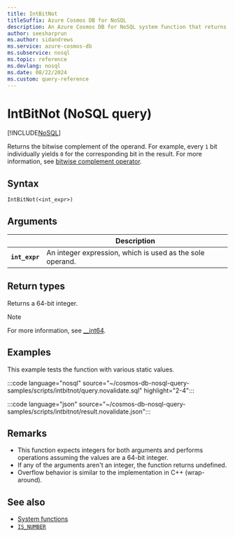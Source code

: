 ```yaml
---
title: IntBitNot
titleSuffix: Azure Cosmos DB for NoSQL
description: An Azure Cosmos DB for NoSQL system function that returns the complement of a number. 
author: seesharprun
ms.author: sidandrews
ms.service: azure-cosmos-db
ms.subservice: nosql
ms.topic: reference
ms.devlang: nosql
ms.date: 08/22/2024
ms.custom: query-reference
---
```


# IntBitNot (NoSQL query)

[!INCLUDE[NoSQL](../../includes/appliesto-nosql.md)]

Returns the bitwise complement of the operand. For example, every `1` bit individually yields `0` for the corresponding bit in the result. For more information, see [bitwise complement operator](/cpp/cpp/one-s-complement-operator-tilde).

## Syntax

```nosql
IntBitNot(<int_expr>)
```

## Arguments

| | Description |
| --- | --- |
| **`int_expr`** | An integer expression, which is used as the sole operand. |

## Return types

Returns a 64-bit integer.

> [!NOTE]
> For more information, see [__int64](/cpp/cpp/int8-int16-int32-int64).

## Examples

This example tests the function with various static values.

:::code language="nosql" source="~/cosmos-db-nosql-query-samples/scripts/intbitnot/query.novalidate.sql" highlight="2-4":::

:::code language="json" source="~/cosmos-db-nosql-query-samples/scripts/intbitnot/result.novalidate.json":::

## Remarks

- This function expects integers for both arguments and performs operations assuming the values are a 64-bit integer.
- If any of the arguments aren't an integer, the function returns undefined.
- Overflow behavior is similar to the implementation in C++ (wrap-around).

## See also

- [System functions](system-functions.yml)
- [`IS_NUMBER`](is-number.md)
